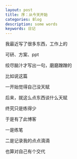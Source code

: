 ```yaml
---
layout: post
title: 序：从今天开始
categories: Blog
description: some words
keywords: 日记
---
```


我最近写了很多东西，工作上的

可研、方案、ppt

绞尽脑汁才写出一句，磨磨蹭蹭的

比如说这篇

一开始觉得自己没天赋

后来，就这么点东西谈什么天赋

终究只是练得少

于是有了此博客

一是练笔

二是记录我的点点滴滴

也算对自己有个交代
